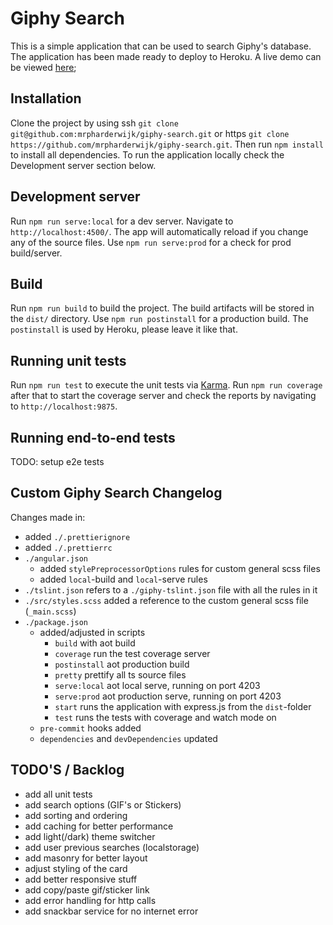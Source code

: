 # Giphy Search

This is a simple application that can be used to search Giphy's database. The application has been made ready to deploy to Heroku. A live demo can be viewed [here](https://ng-giphy.herokuapp.com/);

## Installation

Clone the project by using ssh `git clone git@github.com:mrpharderwijk/giphy-search.git` or https `git clone https://github.com/mrpharderwijk/giphy-search.git`. Then run `npm install` to install all dependencies. To run the application locally check the Development server section below.

## Development server

Run `npm run serve:local` for a dev server. Navigate to `http://localhost:4500/`. The app will automatically reload if you change any of the source files. Use `npm run serve:prod` for a check for prod build/server.

## Build

Run `npm run build` to build the project. The build artifacts will be stored in the `dist/` directory. Use `npm run postinstall` for a production build. The `postinstall` is used by Heroku, please leave it like that.

## Running unit tests

Run `npm run test` to execute the unit tests via [Karma](https://karma-runner.github.io). Run `npm run coverage` after that to start the coverage server and check the reports by navigating to `http://localhost:9875`.

## Running end-to-end tests

TODO: setup e2e tests

## Custom Giphy Search Changelog

Changes made in:

- added `./.prettierignore`
- added `./.prettierrc`
- `./angular.json`
  - added `stylePreprocessorOptions` rules for custom general scss files
  - added `local`-build and `local`-serve rules
- `./tslint.json` refers to a `./giphy-tslint.json` file with all the rules in it
- `./src/styles.scss` added a reference to the custom general scss file (`_main.scss`)
- `./package.json`
  - added/adjusted in scripts
    - `build` with aot build
    - `coverage` run the test coverage server
    - `postinstall` aot production build
    - `pretty` prettify all ts source files
    - `serve:local` aot local serve, running on port 4203
    - `serve:prod` aot production serve, running on port 4203
    - `start` runs the application with express.js from the `dist`-folder
    - `test` runs the tests with coverage and watch mode on
  - `pre-commit` hooks added
  - `dependencies` and `devDependencies` updated

## TODO'S / Backlog

- add all unit tests
- add search options (GIF's or Stickers)
- add sorting and ordering
- add caching for better performance
- add light(/dark) theme switcher
- add user previous searches (localstorage)
- add masonry for better layout
- adjust styling of the card
- add better responsive stuff
- add copy/paste gif/sticker link
- add error handling for http calls
- add snackbar service for no internet error
